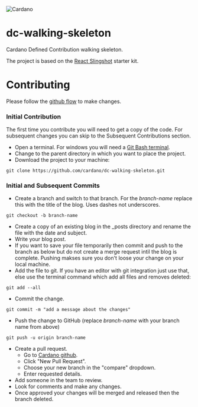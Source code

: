![Cardano](https://cardano.github.io/assets/images/cardano-logo.svg)

# dc-walking-skeleton
Cardano Defined Contribution walking skeleton.

The project is based on the [React Slingshot](https://github.com/coryhouse/react-slingshot) starter kit.

# Contributing

Please follow the [github flow](https://guides.github.com/introduction/flow/) to make changes.
### Initial Contribution
The first time you contribute you will need to get a copy of the code.  For subsequent changes you can skip to the Subsequent Contributions section.
* Open a terminal.  For windows you will need a [Git Bash terminal](https://git-scm.com/).
* Change to the parent directory in which you want to place the project.
* Download the project to your machine:
```shell
git clone https://github.com/cardano/dc-walking-skeleton.git
```
### Initial and Subsequent Commits
* Create a branch and switch to that branch.   For the _branch-name_ replace this with the title of the blog.  Uses dashes not underscores.
```shell
git checkout -b branch-name
```
* Create a copy of an existing blog in the \_posts directory and rename the file with the date and subject.
* Write your blog post. 
* If you want to save your file temporarily then commit and push to the branch as below but do not create a merge request intil the blog is complete.  Pushing makses sure you don't loose your change on your local machine.
* Add the file to git.  If you have an editor with git integration just use that, else use the terminal command which add all files and removes deleted:
```shell
git add --all
```
* Commit the change.
```shell
git commit -m "add a message about the changes"
```
* Push the change to GitHub (replace _branch-name_ with your branch name from above)
```shell
git push -u origin branch-name
```
* Create a pull request.
  * Go to [Cardano github](https://github.com/cardano/dc-walking-skeleton).
  * Click "New Pull Request".
  * Choose your new branch in the "compare" dropdown.
  * Enter requested details.
* Add someone in the team to review.
* Look for comments and make any changes.
* Once approved your changes will be merged and released then the branch deleted.
